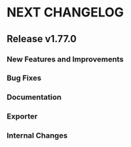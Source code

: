 # NEXT CHANGELOG

## Release v1.77.0

### New Features and Improvements

### Bug Fixes

### Documentation

### Exporter

### Internal Changes
